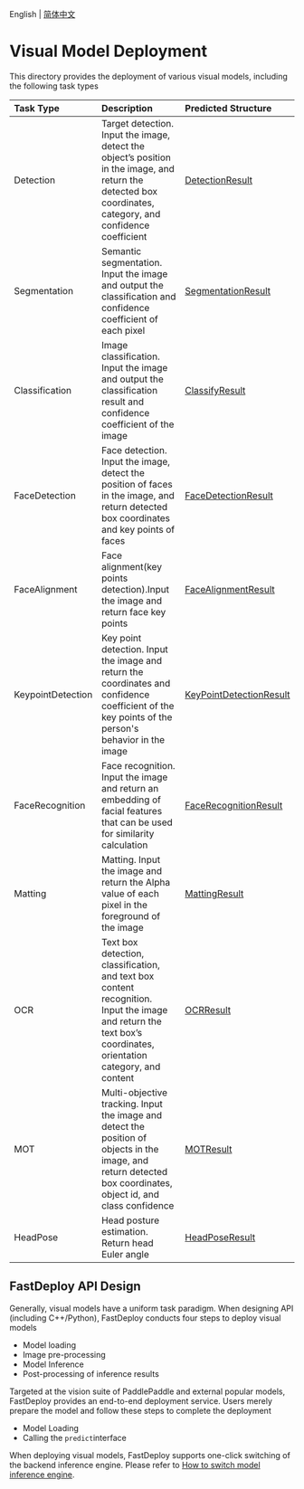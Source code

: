 English | [简体中文](README_CN.md) 

# Visual Model Deployment

This directory provides the deployment of various visual models, including the following task types

| Task Type           |  Description                               | Predicted Structure                                                                         |
|:-------------- |:----------------------------------- |:-------------------------------------------------------------------------------- |
| Detection      | Target detection. Input the image, detect the object’s position in the image, and return the detected box coordinates, category, and confidence coefficient | [DetectionResult](../../docs/api/vision_results/detection_result.md)       |
| Segmentation   | Semantic segmentation. Input the image and output the classification and confidence coefficient of each pixel         | [SegmentationResult](../../docs/api/vision_results/segmentation_result.md) |
| Classification | Image classification. Input the image and output the classification result and confidence coefficient of the image             | [ClassifyResult](../../docs/api/vision_results/classification_result.md)   |
| FaceDetection | Face detection. Input the image, detect the position of faces in the image, and return detected box coordinates and key points of faces            | [FaceDetectionResult](../../docs/api/vision_results/face_detection_result.md)   |
| FaceAlignment |  Face alignment(key points detection).Input the image and return face key points           | [FaceAlignmentResult](../../docs/api/vision_results/face_alignment_result.md)   |
| KeypointDetection   | Key point detection. Input the image and return the coordinates and confidence coefficient of the key points of the person's behavior in the image         | [KeyPointDetectionResult](../../docs/api/vision_results/keypointdetection_result.md) |
| FaceRecognition | Face recognition. Input the image and return an embedding of facial features that can be used for similarity calculation            | [FaceRecognitionResult](../../docs/api/vision_results/face_recognition_result.md)   |
| Matting | Matting. Input the image and return the Alpha value of each pixel in the foreground of the image           | [MattingResult](../../docs/api/vision_results/matting_result.md)   |
| OCR | Text box detection, classification, and text box content recognition. Input the image and return the text box’s coordinates, orientation category, and content         | [OCRResult](../../docs/api/vision_results/ocr_result.md)   |
| MOT | Multi-objective tracking. Input the image and detect the position of objects in the image, and return detected box coordinates, object id, and class confidence        | [MOTResult](../../docs/api/vision_results/mot_result.md)   |
| HeadPose | Head posture estimation. Return head Euler angle            | [HeadPoseResult](../../docs/api/vision_results/headpose_result.md)   |

## FastDeploy API Design

Generally, visual models have a uniform task paradigm. When designing API (including C++/Python), FastDeploy conducts four steps to deploy visual models

- Model loading
- Image pre-processing
- Model Inference
- Post-processing of inference results

Targeted at the vision suite of PaddlePaddle and external popular models, FastDeploy provides an end-to-end deployment service. Users merely prepare the model and follow these steps to complete the deployment

- Model Loading
- Calling the `predict`interface

When deploying visual models, FastDeploy supports one-click switching of the backend inference engine. Please refer to [How to switch model inference engine](../../docs/cn/faq/how_to_change_backend.md).

